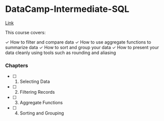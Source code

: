 # DataCamp-Intermediate-SQL

[Link](https://app.datacamp.com/learn/courses/intermediate-sql)

This course covers:

✓ How to filter and compare data
✓ How to use aggregate functions to summarize data
✓ How to sort and group your data
✓ How to present your data cleanly using tools such as rounding and aliasing

### Chapters

- [ ] 1. Selecting Data
- [ ] 2. Filtering Records
- [ ] 3. Aggregate Functions
- [ ] 4. Sorting and Grouping

